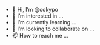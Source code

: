 - 👋 Hi, I’m @cokypo
- 👀 I’m interested in ...
- 🌱 I’m currently learning ...
- 💞️ I’m looking to collaborate on ...
- 📫 How to reach me ...

<!---
cokypo/cokypo is a ✨ special ✨ repository because its `README.md` (this file) appears on your GitHub profile.
You can click the Preview link to take a look at your changes.
--->
